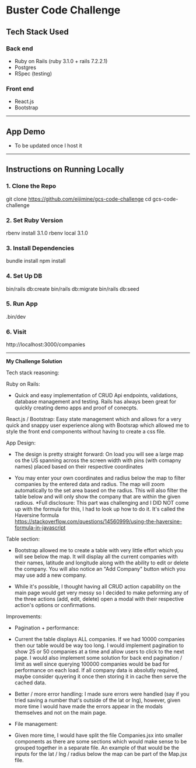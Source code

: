 # Buster Code Challenge

## Tech Stack Used

### **Back end**
- Ruby on Rails (ruby 3.1.0 + rails 7.2.2.1)
- Postgres
- RSpec (testing)

### **Front end**
- React.js
- Bootstrap

---

## App Demo
- To be updated once I host it

---

## Instructions on Running Locally

### 1. Clone the Repo
git clone https://github.com/eijimine/gcs-code-challenge
cd gcs-code-challenge

### 2. Set Ruby Version
rbenv install 3.1.0
rbenv local 3.1.0

### 3. Install Dependencies
bundle install
npm install

### 4. Set Up DB
bin/rails db:create
bin/rails db:migrate
bin/rails db:seed

### 5. Run App
.bin/dev

### 6. Visit
http://localhost:3000/companies

---

**My Challenge Solution**

Tech stack reasoning:

Ruby on Rails:
- Quick and easy implementation of CRUD Api endpoints, validations, database management and testing. Rails has always been great for quickly creating demo apps and proof of conecpts.

React.js / Bootstrap:
Easy state management which and allows for a very quick and snappy user experience along with Bootsrap which allowed me to style the front end components without having to create a css file.

App Design:
- The design is pretty straight forward: On load you will see a large map os the US spanning across the screen width with pins (with comapny names) placed based on their respective coordinates

- You may enter your own coordinates and radius below the map to filter companies by the entered data and radius. The map will zoom automatically to the set area based on the radius. This will also filter the table below and will only show the company that are within the given radious. *Full disclosure: This part was challenging and I DID NOT come up with the formula for this, I had to look up how to do it. It's called the Haversine formula https://stackoverflow.com/questions/14560999/using-the-haversine-formula-in-javascript

Table section:
- Bootstrap allowed me to create a table with very little effort which you will see below the map. It will display all the current companies with their names, latitude and longitude along with the ability to edit or delete the company. You will also notice an "Add Company" button which you may use add a new company.

- While it's possible, I thought having all CRUD action capability on the main page would get very messy so I decided to make peforming any of the three actions (add, edit, delete) open a modal with their respective action's options or confirmations.

Improvements:

- Pagination + performance:
- Current the table displays ALL companies. If we had 10000 companies then our table would be way too long. I would implement pagination to show 25 or 50 companies at a time and allow users to click to the next page.
I would also implement some solution for back end pagination / limit as well since querying 100000 companies would be bad for performance on each load. If all company data is absolutly required, maybe consider quyering it once then storing it in cache then serve the cached data.

- Better / more error handling:
I made sure errors were handled (say if you tried saving a number that's outside of the lat or lng), however, given more time I would have made the errors appear in the modals themselves and not on the main page.

- File management:
- Given more time, I would have split the file Companies.jsx into smaller components as there are some sections which would make sense to be grouped together in a separate file. An example of that would be the inputs for the lat / lng / radius below the map can be part of the Map.jsx file.